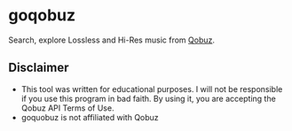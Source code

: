 # goqobuz
Search, explore Lossless and Hi-Res music from [Qobuz](https://www.qobuz.com/).

## Disclaimer
- This tool was written for educational purposes. I will not be responsible if you use this program in bad faith. By using it, you are accepting the Qobuz API Terms of Use.
- goquobuz  is not affiliated with Qobuz
